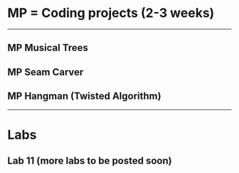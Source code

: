 # MP = Coding projects (2-3 weeks) 
-----------------------------------------------------------------------------------------------------------------------------

## MP Musical Trees

## MP Seam Carver

## MP Hangman (Twisted Algorithm)

-----------------------------------------------------------------------------------------------------------------------------

# Labs 
## Lab 11 (more labs to be posted soon) 
